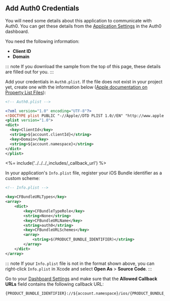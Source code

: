 <!-- markdownlint-disable MD002 MD041 -->

## Add Auth0 Credentials

You will need some details about this application to communicate with Auth0. You can get these details from the <a href="$manage_url/#/applications/$account.clientId/settings" target="_blank">Application Settings</a> in the Auth0 dashboard.

You need the following information: 
* **Client ID**
* **Domain**

::: note
If you download the sample from the top of this page, these details are filled out for you.
:::

Add your credentials in `Auth0.plist`. If the file does not exist in your project yet, create one with the information below (<a href="https://developer.apple.com/library/archive/documentation/General/Reference/InfoPlistKeyReference/Articles/AboutInformationPropertyListFiles.html" target="_blank">Apple documentation on Property List Files</a>):

```xml
<!-- Auth0.plist -->

<?xml version="1.0" encoding="UTF-8"?>
<!DOCTYPE plist PUBLIC "-//Apple//DTD PLIST 1.0//EN" "http://www.apple.com/DTDs/PropertyList-1.0.dtd">
<plist version="1.0">
<dict>
  <key>ClientId</key>
  <string>${account.clientId}</string>
  <key>Domain</key>
  <string>${account.namespace}</string>
</dict>
</plist>
```

<%= include('../../../_includes/_callback_url') %>

In your application's `Info.plist` file, register your iOS Bundle identifier as a custom scheme:

```xml
<!-- Info.plist -->

<key>CFBundleURLTypes</key>
<array>
    <dict>
        <key>CFBundleTypeRole</key>
        <string>None</string>
        <key>CFBundleURLName</key>
        <string>auth0</string>
        <key>CFBundleURLSchemes</key>
        <array>
            <string>$(PRODUCT_BUNDLE_IDENTIFIER)</string>
        </array>
    </dict>
</array>
```

::: note
If your `Info.plist` file is not in the format shown above, you can right-click `Info.plist` in Xcode and select **Open As** > **Source Code**.
:::

Go to your <a href="$manage_url/#/applications/$account.clientId/settings" target="_blank">Dashboard Settings</a> and make sure that the **Allowed Callback URLs** field contains the following callback URL:

```text
{PRODUCT_BUNDLE_IDENTIFIER}://${account.namespace}/ios/{PRODUCT_BUNDLE_IDENTIFIER}/callback
```
